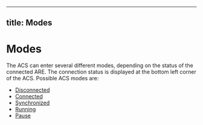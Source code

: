  

---
title: Modes
---

# Modes

The ACS can enter several different modes, depending on the status of the connected ARE. The connection status is displayed at the bottom left corner of the ACS. Possible ACS modes are:

*   [Disconnected](Disconnected.htm)
*   [Connected](Connected.htm)
*   [Synchronized](Synchronized.htm)
*   [Running](Running.htm)
*   [Pause](Pause.htm)
